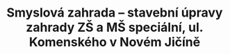 ---
id: 66857479-a862-4d78-ba82-e6a4ac095598
title: Smyslová zahrada – stavební úpravy zahrady ZŠ a MŠ speciální, ul. Komenského v Novém Jičíně
price: 100000
year: 2012
description: Kousek našeho nadačního fondu přispěje v tomto projektu k realizaci interaktivní smyslové zahrady s nejrůznějšími herními a vzdělávacími prvky určenými speciálně pro děti s těžkými kombinovanými postiženími. Cílem projektu je vytvořit na pozemku školy vhodné prostředí, které dětem a žákům umožní cíleně rozvíjet jejich smyslové vnímání, prostorovou orientaci a koordinačně pohybové dovednosti.
kouskovani: false
locationName: undefined
position:
  lng: 18.0170330188713
  lat: 49.59633948668176
---